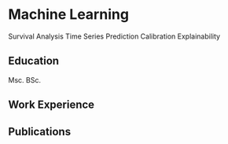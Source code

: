 # Machine Learning 
Survival Analysis
Time Series Prediction
Calibration
Explainability

## Education

Msc.
BSc.


## Work Experience

## Publications
